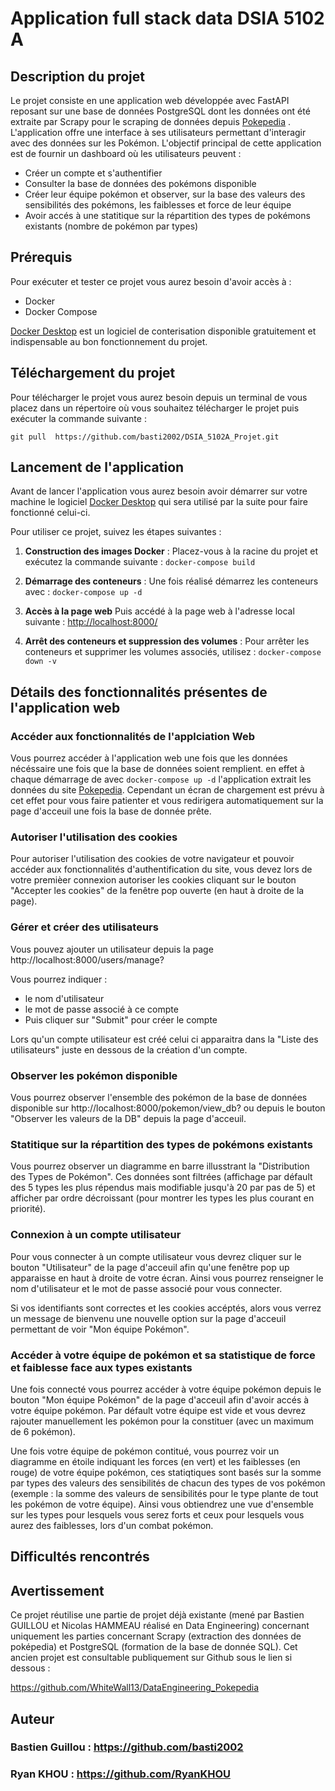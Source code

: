 # Application full stack data DSIA 5102 A

## Description du projet

Le projet consiste en une application web développée avec FastAPI reposant sur une base de données PostgreSQL dont les données 
ont été extraite par Scrapy pour le scraping de données depuis [Pokepedia](https://www.pokepedia.fr/) . 
L'application offre une interface à ses utilisateurs permettant d'interagir avec des données sur les Pokémon. 
L'objectif principal de cette application est de fournir un dashboard où les utilisateurs peuvent :

- Créer un compte et s'authentifier
- Consulter la base de données des pokémons disponible
- Créer leur équipe pokémon et observer, sur la base des valeurs des sensibilités des pokémons, les faiblesses et force de leur équipe
- Avoir accés à une statitique sur la répartition des types de pokémons existants (nombre de pokémon par types)

## Prérequis
Pour exécuter et tester ce projet vous aurez besoin d'avoir accès à :
- Docker
- Docker Compose

[Docker Desktop](https://www.docker.com/products/docker-desktop/) est un logiciel de conterisation disponible gratuitement et indispensable au bon fonctionnement du projet.

## Téléchargement du projet

Pour télécharger le projet vous aurez besoin depuis un terminal de vous placez dans un répertoire où vous souhaitez télécharger le projet puis exécuter 
la commande suivante :
```
git pull  https://github.com/basti2002/DSIA_5102A_Projet.git
```

## Lancement de l'application

Avant de lancer l'application vous aurez besoin avoir démarrer sur votre machine le logiciel
[Docker Desktop](https://www.docker.com/products/docker-desktop/) qui sera utilisé par la suite pour faire fonctionné celui-ci.

Pour utiliser ce projet, suivez les étapes suivantes :

1. **Construction des images Docker** :
   Placez-vous à la racine du projet et exécutez la commande suivante :
   ```docker-compose build```

2. **Démarrage des conteneurs** :
   Une fois réalisé démarrez les conteneurs avec :
   ```docker-compose up -d```

3. **Accès à la page web**
   Puis accédé à la page web à l'adresse local suivante :
   [http://localhost:8000/](http://localhost:8000/)

4. **Arrêt des conteneurs et suppression des volumes** :
   Pour arrêter les conteneurs et supprimer les volumes associés, utilisez :
   ```docker-compose down -v```



## Détails des fonctionnalités présentes de l'application web

### Accéder aux fonctionnalités de l'applciation Web

Vous pourrez accéder à l'application web une fois que les données nécéssaire une fois que la base de données soient remplient.
en effet à chaque démarrage de avec ```docker-compose up -d``` l'application extrait les données du site [Pokepedia](https://www.pokepedia.fr/). Cependant
un écran de chargement est prévu à cet effet pour vous faire patienter et vous redirigera automatiquement sur la page d'acceuil une fois la base de donnée prête. 

### Autoriser l'utilisation des cookies 

Pour autoriser l'utilisation des cookies de votre navigateur et pouvoir accéder aux fonctionnalités d'authentification du site, vous devez lors de votre premièer connexion
autoriser les cookies cliquant sur le bouton "Accepter les cookies" de la fenêtre pop ouverte (en haut à droite de la page).

### Gérer et créer des utilisateurs

Vous pouvez ajouter un utilisateur depuis la page http://localhost:8000/users/manage?

Vous pourrez indiquer :

- le nom d'utilisateur
- le mot de passe associé à ce compte
- Puis cliquer sur "Submit" pour créer le compte

Lors qu'un compte utilisateur est créé celui ci apparaitra dans la "Liste des utilisateurs" juste en dessous de la création d'un compte.

### Observer les pokémon disponible

Vous pourrez observer l'ensemble des pokémon de la base de données disponible sur http://localhost:8000/pokemon/view_db? ou depuis le bouton
"Observer les valeurs de la DB" depuis la page d'acceuil.

### Statitique sur la répartition des types de pokémons existants

Vous pourrez observer un diagramme en barre illusstrant la "Distribution des Types de Pokémon". Ces données
sont filtrées (affichage par défault des 5 types les plus répendus mais modifiable jusqu'à 20 par pas de 5) et afficher
par ordre décroissant (pour montrer les types les plus courant en priorité).

### Connexion à un compte utilisateur

Pour vous connecter à un compte utilisateur vous devrez cliquer sur le bouton "Utilisateur" de la page d'acceuil afin qu'une fenêtre pop up apparaisse en haut
à droite de votre écran. Ainsi vous pourrez renseigner le nom d'utilisateur et le mot de passe associé pour vous connecter.

Si vos identifiants sont correctes et les cookies accéptés, alors vous verrez un message de bienvenu une nouvelle option sur 
la page d'acceuil permettant de voir "Mon équipe Pokémon". 

### Accéder à votre équipe de pokémon et sa statistique de force et faiblesse face aux types existants

Une fois connecté vous pourrez accéder à votre équipe pokémon depuis le bouton "Mon équipe Pokémon" de la page d'acceuil afin d'avoir accés à votre équipe pokémon. 
Par défault votre équipe est vide et vous devrez rajouter manuellement les pokémon pour la constituer (avec un maximum de 6 pokémon).  

Une fois votre équipe de pokémon contitué, vous pourrez voir un diagramme en étoile indiquant les forces (en vert) et les faiblesses (en rouge) de votre équipe pokémon,
ces statiqtiques sont basés sur la somme par types des valeurs des sensibilités de chacun des types de vos pokémon (exemple : la somme des valeurs de sensibilités 
pour le type plante de tout les pokémon de votre équipe). Ainsi vous obtiendrez une vue d'ensemble sur les types pour lesquels
vous serez forts et ceux pour lesquels vous aurez des faiblesses, lors d'un combat pokémon. 


## Difficultés rencontrés


## Avertissement

Ce projet réutilise une partie de projet déjà existante (mené par Bastien GUILLOU et Nicolas HAMMEAU réalisé en Data Engineering) 
concernant uniquement les parties concernant Scrapy (extraction des données de poképedia) et PostgreSQL (formation de la base de donnée SQL). 
Cet ancien projet est consultable publiquement sur Github sous le lien si dessous :

https://github.com/WhiteWall13/DataEngineering_Pokepedia


## Auteur

### Bastien Guillou : https://github.com/basti2002
### Ryan KHOU : https://github.com/RyanKHOU
